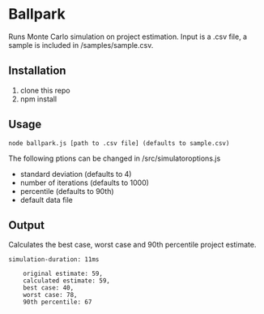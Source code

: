 # Ballpark

Runs Monte Carlo simulation on project estimation. Input is a .csv file, a sample is included in /samples/sample.csv.

## Installation

1. clone this repo
2. npm install

## Usage

```
node ballpark.js [path to .csv file] (defaults to sample.csv)
```

The following ptions can be changed in /src/simulatoroptions.js
* standard deviation (defaults to 4)
* number of iterations (defaults to 1000)
* percentile (defaults to 90th)
* default data file 

## Output

Calculates the best case, worst case and 90th percentile project estimate.

```
simulation-duration: 11ms

    original estimate: 59, 
    calculated estimate: 59, 
    best case: 40, 
    worst case: 78,
    90th percentile: 67
```